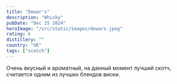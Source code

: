 ```yaml
---
title: "Dewar's"
description: "Whisky"
pubDate: "Dec 25 2024"
heroImage: "/src/static/images/dewars.jpeg"
rating: 6
distillery: ""
country: "UK"
tags: ["scotch"]
---
```


Очень вкусный и ароматный, на данный момент лучший скотч, считается одним из лучших блендов виски.
